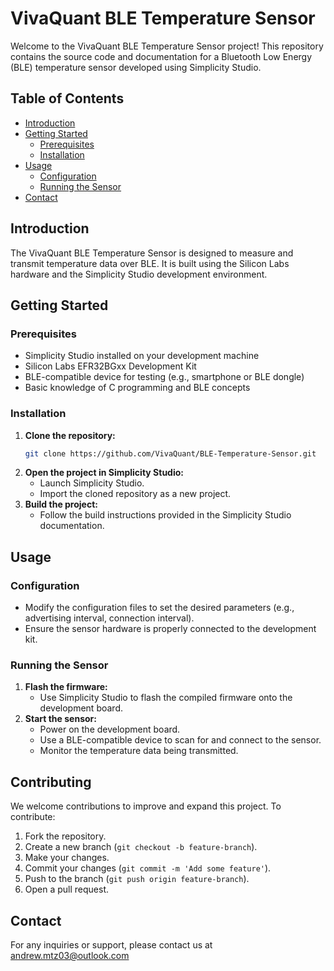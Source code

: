 # VivaQuant BLE Temperature Sensor

Welcome to the VivaQuant BLE Temperature Sensor project! This repository contains the source code and documentation for a Bluetooth Low Energy (BLE) temperature sensor developed using Simplicity Studio.

## Table of Contents
- [Introduction](#introduction)
- [Getting Started](#getting-started)
  - [Prerequisites](#prerequisites)
  - [Installation](#installation)
- [Usage](#usage)
  - [Configuration](#configuration)
  - [Running the Sensor](#running-the-sensor)
- [Contact](#contact)

## Introduction
The VivaQuant BLE Temperature Sensor is designed to measure and transmit temperature data over BLE. It is built using the Silicon Labs hardware and the Simplicity Studio development environment.

## Getting Started

### Prerequisites
- Simplicity Studio installed on your development machine
- Silicon Labs EFR32BGxx Development Kit
- BLE-compatible device for testing (e.g., smartphone or BLE dongle)
- Basic knowledge of C programming and BLE concepts

### Installation
1. **Clone the repository:**
    ```bash
    git clone https://github.com/VivaQuant/BLE-Temperature-Sensor.git
    ```
2. **Open the project in Simplicity Studio:**
    - Launch Simplicity Studio.
    - Import the cloned repository as a new project.
3. **Build the project:**
    - Follow the build instructions provided in the Simplicity Studio documentation.

## Usage

### Configuration
- Modify the configuration files to set the desired parameters (e.g., advertising interval, connection interval).
- Ensure the sensor hardware is properly connected to the development kit.

### Running the Sensor
1. **Flash the firmware:**
    - Use Simplicity Studio to flash the compiled firmware onto the development board.
2. **Start the sensor:**
    - Power on the development board.
    - Use a BLE-compatible device to scan for and connect to the sensor.
    - Monitor the temperature data being transmitted.

## Contributing
We welcome contributions to improve and expand this project. To contribute:
1. Fork the repository.
2. Create a new branch (`git checkout -b feature-branch`).
3. Make your changes.
4. Commit your changes (`git commit -m 'Add some feature'`).
5. Push to the branch (`git push origin feature-branch`).
6. Open a pull request.

## Contact
For any inquiries or support, please contact us at andrew.mtz03@outlook.com
